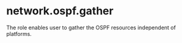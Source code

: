 network.ospf.gather
===================

The role enables user to gather the OSPF resources independent of platforms.